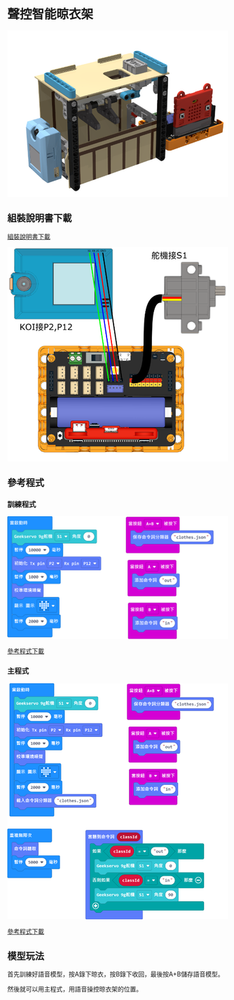 # 聲控智能晾衣架

![](../images/extra_hanger_render.png)

## 組裝說明書下載

[組裝說明書下載](https://drive.google.com/drive/folders/1wg_edUZFrqyUONA0FJ6vFBkGArRsfnf4?usp=sharing)

![](../images/extra_hanger_wire.png)

## 參考程式

### 訓練程式

![](../images/extra_hanger_code2.png)

[參考程式下載](https://makecode.microbit.org/_i6od5EPD2PT8)

### 主程式

![](../images/extra_hanger_code.png)

[參考程式下載](https://makecode.microbit.org/_5Ky879De1ebM)

## 模型玩法

首先訓練好語音模型，按A錄下晾衣，按B錄下收回，最後按A+B儲存語音模型。

然後就可以用主程式，用語音操控晾衣架的位置。